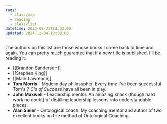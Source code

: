 ```yaml
---
tags:
  - class/map
  - reading
  - class/list
datetime: 2023-09-21T21:32:00
updated: 2024-12-04T19:38:00
---
```

The authors on this list are those whose books I come back to time and again. You can pretty much guarantee that if a new title is published, I'll be reading it.

- [[Brandon Sanderson]]
- [[Stephen King]]
- [[Mark Lawrence]]
- **Tom Morris** - Modern day philosopher. Every time I've been successful Tom's *7 C's of Success* have all been in play.
- **John Maxwell** - Leadership mentor. An amazing knack (though hard work no doubt) of distilling leadership lessons into understandable pieces.
- **Alan Sieler** - Ontological coach. My coaching mentor and author of two excellent books on the method of Ontological Coaching.
